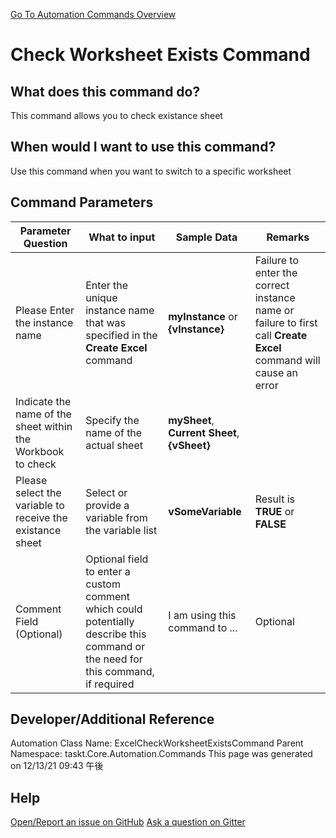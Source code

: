 <!--TITLE: Check Worksheet Exists Command -->
<!-- SUBTITLE: a command in the Excel Commands group. -->
[Go To Automation Commands Overview](/automation-commands.md)


# Check Worksheet Exists Command


## What does this command do?
This command allows you to check existance sheet


## When would I want to use this command?
Use this command when you want to switch to a specific worksheet


## Command Parameters
| Parameter Question   	| What to input  	|  Sample Data 	| Remarks  	|
| ---                    | ---               | ---           | ---       |
|Please Enter the instance name|Enter the unique instance name that was specified in the **Create Excel** command|**myInstance** or **{vInstance}**|Failure to enter the correct instance name or failure to first call **Create Excel** command will cause an error|
|Indicate the name of the sheet within the Workbook to check|Specify the name of the actual sheet|**mySheet**, **Current Sheet**, **{vSheet}**||
|Please select the variable to receive the existance sheet|Select or provide a variable from the variable list|**vSomeVariable**|Result is **TRUE** or **FALSE**|
|Comment Field (Optional)|Optional field to enter a custom comment which could potentially describe this command or the need for this command, if required|I am using this command to ...|Optional|










## Developer/Additional Reference
Automation Class Name: ExcelCheckWorksheetExistsCommand
Parent Namespace: taskt.Core.Automation.Commands
This page was generated on 12/13/21 09:43 午後


## Help
[Open/Report an issue on GitHub](https://github.com/saucepleez/taskt/issues/new)
[Ask a question on Gitter](https://gitter.im/taskt-rpa/Lobby)
